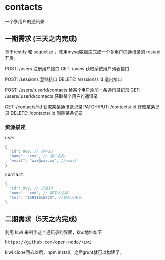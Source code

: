contacts
========

一个多用户的通讯录

## 一期需求 (三天之内完成)
基于restify 和 sequelize ，使用mysql数据库完成一个多用户的通讯录的 restapi开发。

POST: /users 注册用户接口
GET: /users 获取系统用户列表接口

POST: /sessions 登陆接口
DELETE: /sessions/:id 退出接口

POST: /users/:userId/contacts 给某个用户添加一条通讯录记录
GET: /users/:userId/contacts 获取某个用户的通讯录

GET: /contacts/:id 获取某条通讯录记录
PATCH/PUT: /contacts/:id 修改某条记录
DELETE: /contacts/:id 删除某条记录


### 资源描述
<pre>user</pre>
```js
{
  "id": 999, // 用户ID
  "name": "xxx", // 用户名称
  "email": "xxx@xxx.xx", //email
}
```
<pre>contact</pre>
```js
{
  "id": 999, // 记录id
  "name": "xxx", // 联系人名称
  "tel": "15911016875", //联系人电话
}
```
  
## 二期需求（5天之内完成)
利用 kiwi 来制作这个通讯录的界面，kiwi地址如下
<pre>https://github.com/open-node/kiwi</pre>

kiwi clone回去以后，npm install，之后grunt就可以构建了。
  
  
  
  
  
  
  
  
  
  
